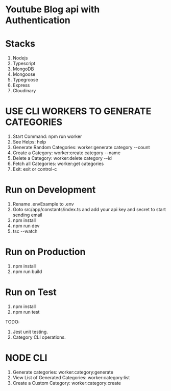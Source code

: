 # Youtube Blog api with Authentication

# Stacks
1. Nodejs
2. Typescript
3. MongoDB
4. Mongoose
5. Typegroose
6. Express
7. Cloudinary

# USE CLI WORKERS TO GENERATE CATEGORIES
1. Start Command: npm run worker
2. See Helps: help
3. Generate Random Categories: worker:generate category --count
4. Create a Category: worker:create category --name
5. Delete a Category: worker:delete category --id
6. Fetch all Categories: worker:get categories
7. Exit: exit or control-c


# Run on Development
1. Rename .envExample to .env
2. Goto src/app/constants/index.ts and add your api key and secret to start sending email
3. npm install
4. npm run dev
5. tsc --watch


# Run on Production
1. npm install
2. npm run build


# Run on Test
1. npm install
2. npm run test



TODO:
1. Jest unit testing.
2. Category CLI operations.


# NODE CLI
1. Generate categories: worker:category:generate
2. View List of Generated Categories: worker:category:list
3. Create a Custom Category: worker:category:create